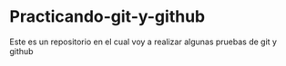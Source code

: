# Practicando-git-y-github
Este es un repositorio en el cual voy a realizar algunas pruebas de git y github
